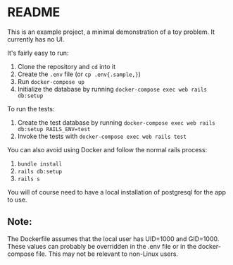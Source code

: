 # README

This is an example project, a minimal demonstration of a toy problem. It currently has no UI.

It's fairly easy to run:

1. Clone the repository and `cd` into it
2. Create the `.env` file (or `cp .env{.sample,}`)
3. Run `docker-compose up`
4. Initialize the database by running `docker-compose exec web rails db:setup`

To run the tests:

1. Create the test database by running `docker-compose exec web rails db:setup RAILS_ENV=test`
2. Invoke the tests with `docker-compose exec web rails test`

You can also avoid using Docker and follow the normal rails process:

1. `bundle install`
2. `rails db:setup`
3. `rails s`

You will of course need to have a local installation of postgresql for the app to use.

## Note:

The Dockerfile assumes that the local user has UID=1000 and GID=1000. These values can probably be overridden in the .env file or in the docker-compose file. This may not be relevant to non-Linux users.
